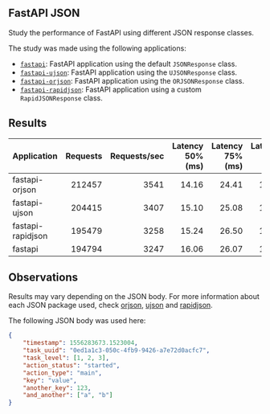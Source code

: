 ## FastAPI JSON

Study the performance of FastAPI using different JSON response classes.

The study was made using the following applications:

- [`fastapi`](https://github.com/Kludex/benchmark/tree/main/apps/fastapi): FastAPI application using the default `JSONResponse` class.
- [`fastapi-ujson`](https://github.com/Kludex/benchmark/tree/main/apps/fastapi-ujson): FastAPI application using the `UJSONResponse` class.
- [`fastapi-orjson`](https://github.com/Kludex/benchmark/tree/main/apps/fastapi-orjson): FastAPI application using the `ORJSONResponse` class.
- [`fastapi-rapidjson`](https://github.com/Kludex/benchmark/tree/main/apps/fastapi-rapidjson): FastAPI application using a custom `RapidJSONResponse` class.

## Results

| Application | Requests | Requests/sec | Latency 50% (ms) | Latency 75% (ms) | Latency Avg (ms) |
| --------- | -----------: |-----------: | ---------------: | ---------------: | ---------------: |
| fastapi-orjson | 212457 | 3541 | 14.16 | 24.41 | 18.05
| fastapi-ujson | 204415 | 3407 | 15.10 | 25.08 | 18.77
| fastapi-rapidjson | 195479 | 3258 | 15.24 | 26.50 | 19.63
| fastapi | 194794 | 3247 | 16.06 | 26.07 | 19.69


## Observations

Results may vary depending on the JSON body. For more information about each JSON package used,
check [orjson](https://github.com/ijl/orjson), [ujson](https://github.com/ultrajson/ultrajson)
and [rapidjson](https://github.com/python-rapidjson/python-rapidjson).

The following JSON body was used here:
```json
{
    "timestamp": 1556283673.1523004,
    "task_uuid": "0ed1a1c3-050c-4fb9-9426-a7e72d0acfc7",
    "task_level": [1, 2, 3],
    "action_status": "started",
    "action_type": "main",
    "key": "value",
    "another_key": 123,
    "and_another": ["a", "b"]
}
```
